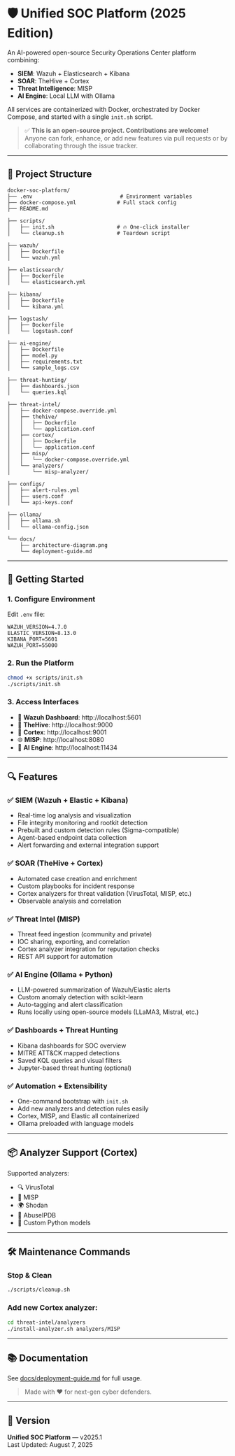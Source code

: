 # 🛡️ Unified SOC Platform (2025 Edition)

An AI-powered open-source Security Operations Center platform combining:

- **SIEM**: Wazuh + Elasticsearch + Kibana
- **SOAR**: TheHive + Cortex
- **Threat Intelligence**: MISP
- **AI Engine**: Local LLM with Ollama

All services are containerized with Docker, orchestrated by Docker Compose, and started with a single `init.sh` script.

> ✅ **This is an open-source project. Contributions are welcome!** Anyone can fork, enhance, or add new features via pull requests or by collaborating through the issue tracker.

---

## 📂 Project Structure

```plaintext
docker-soc-platform/
├── .env                            # Environment variables
├── docker-compose.yml             # Full stack config
├── README.md

├── scripts/
│   ├── init.sh                    # 🔥 One-click installer
│   └── cleanup.sh                 # Teardown script

├── wazuh/
│   ├── Dockerfile
│   └── wazuh.yml

├── elasticsearch/
│   ├── Dockerfile
│   └── elasticsearch.yml

├── kibana/
│   ├── Dockerfile
│   └── kibana.yml

├── logstash/
│   ├── Dockerfile
│   └── logstash.conf

├── ai-engine/
│   ├── Dockerfile
│   ├── model.py
│   ├── requirements.txt
│   └── sample_logs.csv

├── threat-hunting/
│   ├── dashboards.json
│   └── queries.kql

├── threat-intel/
│   ├── docker-compose.override.yml
│   ├── thehive/
│   │   ├── Dockerfile
│   │   └── application.conf
│   ├── cortex/
│   │   ├── Dockerfile
│   │   └── application.conf
│   ├── misp/
│   │   └── docker-compose.override.yml
│   └── analyzers/
│       └── misp-analyzer/

├── configs/
│   ├── alert-rules.yml
│   ├── users.conf
│   └── api-keys.conf

├── ollama/
│   ├── ollama.sh
│   └── ollama-config.json

└── docs/
    ├── architecture-diagram.png
    └── deployment-guide.md
```

---

## 🚀 Getting Started

### 1. Configure Environment
Edit `.env` file:
```env
WAZUH_VERSION=4.7.0
ELASTIC_VERSION=8.13.0
KIBANA_PORT=5601
WAZUH_PORT=55000
```

### 2. Run the Platform
```bash
chmod +x scripts/init.sh
./scripts/init.sh
```

### 3. Access Interfaces
- 🧠 **Wazuh Dashboard**: http://localhost:5601
- 🐝 **TheHive**: http://localhost:9000
- 🧪 **Cortex**: http://localhost:9001
- 🌐 **MISP**: http://localhost:8080
- 🤖 **AI Engine**: http://localhost:11434

---

## 🔍 Features

### ✅ SIEM (Wazuh + Elastic + Kibana)
- Real-time log analysis and visualization
- File integrity monitoring and rootkit detection
- Prebuilt and custom detection rules (Sigma-compatible)
- Agent-based endpoint data collection
- Alert forwarding and external integration support

### ✅ SOAR (TheHive + Cortex)
- Automated case creation and enrichment
- Custom playbooks for incident response
- Cortex analyzers for threat validation (VirusTotal, MISP, etc.)
- Observable analysis and correlation

### ✅ Threat Intel (MISP)
- Threat feed ingestion (community and private)
- IOC sharing, exporting, and correlation
- Cortex analyzer integration for reputation checks
- REST API support for automation

### ✅ AI Engine (Ollama + Python)
- LLM-powered summarization of Wazuh/Elastic alerts
- Custom anomaly detection with scikit-learn
- Auto-tagging and alert classification
- Runs locally using open-source models (LLaMA3, Mistral, etc.)

### ✅ Dashboards + Threat Hunting
- Kibana dashboards for SOC overview
- MITRE ATT&CK mapped detections
- Saved KQL queries and visual filters
- Jupyter-based threat hunting (optional)

### ✅ Automation + Extensibility
- One-command bootstrap with `init.sh`
- Add new analyzers and detection rules easily
- Cortex, MISP, and Elastic all containerized
- Ollama preloaded with language models

---

## 📦 Analyzer Support (Cortex)

Supported analyzers:
- 🔍 VirusTotal
- 🔐 MISP
- 🌍 Shodan
- 🧪 AbuseIPDB
- 🧠 Custom Python models

---

## 🛠️ Maintenance Commands

### Stop & Clean
```bash
./scripts/cleanup.sh
```

### Add new Cortex analyzer:
```bash
cd threat-intel/analyzers
./install-analyzer.sh analyzers/MISP
```

---

## 📚 Documentation
See [docs/deployment-guide.md](docs/deployment-guide.md) for full usage.

> Made with ❤️ for next-gen cyber defenders.

---

## 📅 Version

**Unified SOC Platform** — v2025.1  
Last Updated: August 7, 2025

